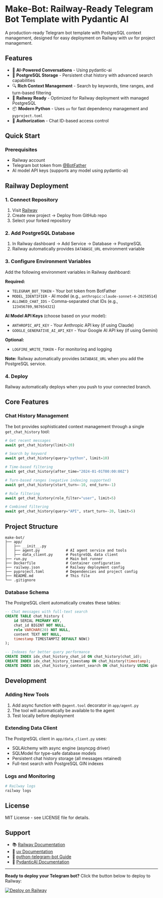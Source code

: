 # Make-Bot: Railway-Ready Telegram Bot Template with Pydantic AI

A production-ready Telegram bot template with PostgreSQL context management, designed for easy deployment on Railway with uv for project management.

## Features

- 🤖 **AI-Powered Conversations** - Using pydantic-ai
- 💾 **PostgreSQL Storage** - Persistent chat history with advanced search capabilities
- 🔍 **Rich Context Management** - Search by keywords, time ranges, and turn-based filtering
- 🚀 **Railway Ready** - Optimized for Railway deployment with managed PostgreSQL
- 📦 **Modern Python** - Uses `uv` for fast dependency management and `pyproject.toml`
- 🔐 **Authorization** - Chat ID-based access control

## Quick Start

### Prerequisites

- Railway account
- Telegram bot token from [@BotFather](https://t.me/botfather)
- AI model API keys (supports any model using pydantic-ai)

## Railway Deployment

### 1. Connect Repository

1. Visit [Railway](https://railway.app)
2. Create new project → Deploy from GitHub repo
3. Select your forked repository

### 2. Add PostgreSQL Database

1. In Railway dashboard → Add Service → Database → PostgreSQL
2. Railway automatically provides `DATABASE_URL` environment variable

### 3. Configure Environment Variables

Add the following environment variables in Railway dashboard:

**Required:**
- `TELEGRAM_BOT_TOKEN` - Your bot token from BotFather
- `MODEL_IDENTIFIER` - AI model (e.g., `anthropic:claude-sonnet-4-20250514`)
- `ALLOWED_CHAT_IDS` - Comma-separated chat IDs (e.g., `123456789,987654321`)

**AI Model API Keys** (choose based on your model):
- `ANTHROPIC_API_KEY` - Your Anthropic API key (if using Claude)
- `GOOGLE_GENERATIVE_AI_API_KEY` - Your Google AI API key (if using Gemini)

**Optional:**
- `LOGFIRE_WRITE_TOKEN` - For monitoring and logging

**Note:** Railway automatically provides `DATABASE_URL` when you add the PostgreSQL service.


### 4. Deploy

Railway automatically deploys when you push to your connected branch.

## Core Features

### Chat History Management

The bot provides sophisticated context management through a single `get_chat_history` tool:

```python
# Get recent messages
await get_chat_history(limit=20)

# Search by keyword
await get_chat_history(query="python", limit=10)

# Time-based filtering
await get_chat_history(after_time="2024-01-01T00:00:00Z")

# Turn-based ranges (negative indexing supported)
await get_chat_history(start_turn=-10, end_turn=-1)

# Role filtering
await get_chat_history(role_filter="user", limit=5)

# Combined filtering
await get_chat_history(query="API", start_turn=-20, limit=5)
```

## Project Structure

```
make-bot/
├── app/
│   ├── __init__.py
│   ├── agent.py            # AI agent service and tools
│   ├── data_client.py      # PostgreSQL data client
├── run.py                  # Main bot runner
├── Dockerfile              # Container configuration
├── railway.json            # Railway deployment config
├── pyproject.toml          # Dependencies and project config
├── README.md               # This file
└── .gitignore
```

### Database Schema

The PostgreSQL client automatically creates these tables:

```sql
-- Chat messages with full-text search
CREATE TABLE chat_history (
    id SERIAL PRIMARY KEY,
    chat_id BIGINT NOT NULL,
    role VARCHAR(20) NOT NULL,
    content TEXT NOT NULL,
    timestamp TIMESTAMPTZ DEFAULT NOW()
);

-- Indexes for better query performance
CREATE INDEX idx_chat_history_chat_id ON chat_history(chat_id);
CREATE INDEX idx_chat_history_timestamp ON chat_history(timestamp);
CREATE INDEX idx_chat_history_content_search ON chat_history USING gin(to_tsvector('english', content));
```

## Development

### Adding New Tools

1. Add async function with `@agent.tool` decorator in `app/agent.py`
2. The tool will automatically be available to the agent
3. Test locally before deployment

### Extending Data Client

The PostgreSQL client in `app/data_client.py` uses:
- SQLAlchemy with async engine (asyncpg driver)
- SQLModel for type-safe database models
- Persistent chat history storage (all messages retained)
- Full-text search with PostgreSQL GIN indexes


### Logs and Monitoring

```bash
# Railway logs
railway logs

```


## License

MIT License - see LICENSE file for details.

## Support

- 📚 [Railway Documentation](https://docs.railway.app/)
- 🔧 [uv Documentation](https://docs.astral.sh/uv/)
- 🤖 [python-telegram-bot Guide](https://docs.python-telegram-bot.org/)
- 🧠 [PydanticAI Documentation](https://ai.pydantic.dev/)

---

**Ready to deploy your Telegram bot?** Click the button below to deploy to Railway:

[![Deploy on Railway](https://railway.app/button.svg)](https://railway.app/template/make-bot)